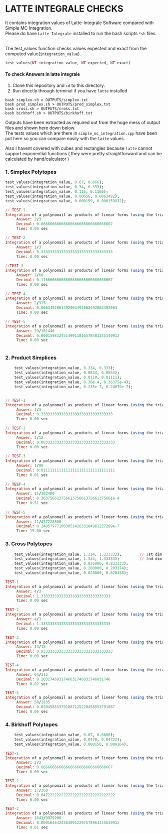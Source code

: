 # LATTE INTEGRALE CHECKS

It contains integration values of Latte-Integrale Software compared with Simple MC Integration. <br/>
Please do have `Latte-Integrale` installed to run the bash scripts `*sh` files. <br/><br/>

The test_values function checks values expected and exact from the computed value(`integration_value`). <br/>
```ruby 
test_values(NT integration_value, NT expected, NT exact) 
```

#### To check Answers in latte integrale

1. Clone this repository and `cd` to this directory.
2. Run directly through terminal if you have `latte` installed
```
bash simplex.sh > OUTPUTS/simplex.txt
bash prod_simplex.sh > OUTPUTS/prod_simplex.txt
bash cross.sh > OUTPUTS/cross.txt
bash birkhoff.sh > OUTPUTS/birkhoff.txt
```


Outputs have been extracted as required out from the huge mess of output files and shown here down below.<br/>
The tests values which are there in `simple_mc_integration.cpp` have been put here so you can compare easily with the `latte` values.

Also I havent covered with cubes and rectangles because `latte` cannot support exponential functions ( they were pretty straightforward and can be calculated by hand/calculator )


### 1. Simplex Polytopes
```RUBY
test_values(integration_value, 0.67, 0.666);
test_values(integration_value, 0.34, 0.333);
test_values(integration_value, 0.116, 0.1166);
test_values(integration_value, 0.00656, 0.0063492);
test_values(integration_value, 0.000159, 0.000159832);
```
  
```RUBY
// TEST-1
Integration of a polynomail as products of linear forms (using the triangulation method)
     Answer: 2/3
     Decimal: 0.66666666666666666666666666666667
     Time: 0.00 sec

// TEST-2
Integration of a polynomail as products of linear forms (using the triangulation method)
     Answer: 1/3
     Decimal: 0.33333333333333333333333333333333
     Time: 0.00 sec
     
//TEST-3
Integration of a polynomail as products of linear forms (using the triangulation method)
     Answer: 7/60
     Decimal: 0.11666666666666666666666666666667
     Time: 0.00 sec
     
// TEST-4
Integration of a polynomail as products of linear forms (using the triangulation method)
     Answer: 2/315
     Decimal: 0.0063492063492063492063492063492063
     Time: 0.00 sec

// TEST-5
Integration of a polynomail as products of linear forms (using the triangulation method)
     Answer: 29/181440
     Decimal: 0.00015983245149911816578483245149912
     Time: 0.00 sec
     
```

### 2. Product Simplices

```ruby
	test_values(integration_value, 0.334, 0.333);
	test_values(integration_value, 0.0834, 0.0833);
	test_values(integration_value, 0.0110, 0.01111);
	test_values(integration_value, 0.36e-4, 0.36375e-4);
	test_values(integration_value, 0.235e-7, 0.24079e-7);
```

```ruby

// TEST-1
Integration of a polynomail as products of linear forms (using the triangulation method)
     Answer: 1/3
     Decimal: 0.33333333333333333333333333333333
     Time: 0.00 sec
     
// TEST-2
Integration of a polynomail as products of linear forms (using the triangulation method)
     Answer: 1/12
     Decimal: 0.083333333333333333333333333333333
     Time: 0.00 sec
     
// TEST-3
Integration of a polynomail as products of linear forms (using the triangulation method)
     Answer: 1/90
     Decimal: 0.011111111111111111111111111111111
     Time: 0.01 sec
     
// TEST-4
Integration of a polynomail as products of linear forms (using the triangulation method)
     Answer: 11/302400
     Decimal: 0.36375661375661375661375661375661e-4
     Time: 0.51 sec
     
// TEST-5
Integration of a polynomail as products of linear forms (using the triangulation method)
     Answer: 11/457228800
     Decimal: 0.24057977100305142633184961227289e-7
     Time: 15.00 sec

```

### 3. Cross Polytopes

```ruby
	test_values(integration_value, 1.334, 1.333333);        // 1st dim
	test_values(integration_value, 1.334, 1.33333);         // 2nd dim
	test_values(integration_value, 0.935000, 0.933333);
	test_values(integration_value, 0.200000, 0.203174);
	test_values(integration_value, 0.020000, 0.020458);
```

```ruby
TEST-1
Integration of a polynomail as products of linear forms (using the triangulation method)
     Answer: 4/3
     Decimal: 1.3333333333333333333333333333333
     Time: 0.00 sec

TEST-2
Integration of a polynomail as products of linear forms (using the triangulation method)
     Answer: 4/3
     Decimal: 1.3333333333333333333333333333333
     Time: 0.00 sec

TEST-3
Integration of a polynomail as products of linear forms (using the triangulation method)
     Answer: 14/15
     Decimal: 0.93333333333333333333333333333333
     Time: 0.00 sec

TEST-4
Integration of a polynomail as products of linear forms (using the triangulation method)
     Answer: 64/315
     Decimal: 0.2031746031746031746031746031746
     Time: 0.02 sec

TEST-5
Integration of a polynomail as products of linear forms (using the triangulation method)
     Answer: 58/2835
     Decimal: 0.020458553791887125220458553791887
     Time: 0.06 sec
```

### 4. Birkhoff Polytopes

```ruby
	test_values(integration_value, 0.67, 0.6666);
	test_values(integration_value, 0.0470, 0.04722);
	test_values(integration_value, 0.000150, 0.000164);
```

```ruby
TEST-1
Integration of a polynomail as products of linear forms (using the triangulation method)
     Answer: 2/3
     Decimal: 0.66666666666666666666666666666667
     Time: 0.00 sec

TEST-2
Integration of a polynomail as products of linear forms (using the triangulation method)
     Answer: 17/360
     Decimal: 0.047222222222222222222222222222222
     Time: 0.00 sec

TEST-3
Integration of a polynomail as products of linear forms (using the triangulation method)
     Answer: 1643/9979200
     Decimal: 0.00016464245630912297578964245630912
     Time: 0.61 sec

```
